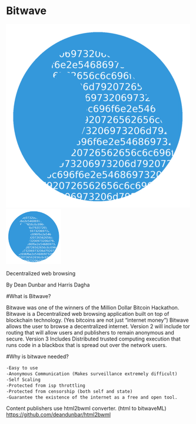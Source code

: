 # Bitwave
![Bitwave logo](logo.png)
<img src="logo.png" width="150">

Decentralized web browsing

By Dean Dunbar and Harris Dagha



#What is Bitwave?

Bitwave was one of the winners of the Million Dollar Bitcoin Hackathon. Bitwave is a Decentralized web browsing application built on top of blockchain technology. (Yes bitcoins are not just “internet money”) Bitwave allows the user to browse a decentralized internet. Version 2 will include tor routing that will allow users and publishers to remain anonymous and secure. Version 3 Includes Distributed trusted computing execution that runs code in a blackbox that is spread out over the network users.

#Why is bitwave needed?


	-Easy to use
	-Anonymous Communication (Makes surveillance extremely difficult)
	-Self Scaling
	-Protected from isp throttling
	-Protected from censorship (both self and state)
	-Guarantee the existence of the internet as a free and open tool.



Content publishers use html2bwml converter. (html to bitwaveML)
https://github.com/deandunbar/html2bwml
